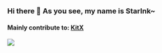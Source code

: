 ### Hi there 👋 As you see, my name is StarInk~

#### Mainly contribute to: [KitX](https://github.com/Crequency/KitX)

<a href="https://github.com/anuraghazra/github-readme-stats">
  <img align="centre" src="https://github-readme-stats-two-theta-93.vercel.app/api?username=StarDustSeemsInk&show_icons=true&theme=dracula&include_all_commits=true&count_private=true" />
</a>

<!--
**StardustSeemsInk/StardustSeemsInk** is a ✨ _special_ ✨ repository because its `README.md` (this file) appears on your GitHub profile.

Here are some ideas to get you started:

- 🔭 I’m currently working on ...
- 🌱 I’m currently learning ...
- 👯 I’m looking to collaborate on ...
- 🤔 I’m looking for help with ...
- 💬 Ask me about ...
- 📫 How to reach me: ...
- 😄 Pronouns: ...
- ⚡ Fun fact: ...
-->
